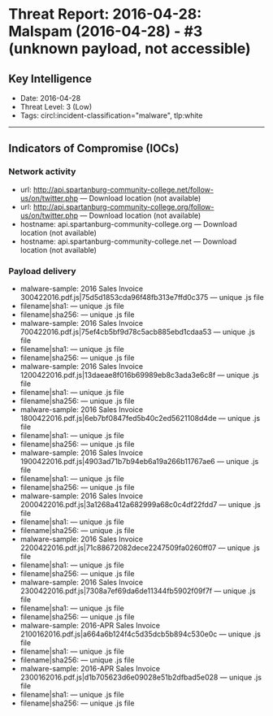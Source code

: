 # Threat Report: 2016-04-28: Malspam (2016-04-28) - #3 (unknown payload, not accessible)


## Key Intelligence
* Date: 2016-04-28
* Threat Level: 3 (Low)
* Tags: circl:incident-classification="malware", tlp:white

---

## Indicators of Compromise (IOCs)
### Network activity
* url: http://api.spartanburg-community-college.net/follow-us/on/twitter.php — Download location (not available)
* url: http://api.spartanburg-community-college.org/follow-us/on/twitter.php — Download location (not available)
* hostname: api.spartanburg-community-college.org — Download location (not available)
* hostname: api.spartanburg-community-college.net — Download location (not available)

### Payload delivery
* malware-sample: 2016 Sales Invoice 300422016.pdf.js|75d5d1853cda96f48fb313e7ffd0c375 — unique .js file
* filename|sha1: <sha1> — unique .js file
* filename|sha256: <sha256> — unique .js file
* malware-sample: 2016 Sales Invoice 700422016.pdf.js|75ef4cb5bf9d78c5acb885ebd1cdaa53 — unique .js file
* filename|sha1: <sha1> — unique .js file
* filename|sha256: <sha256> — unique .js file
* malware-sample: 2016 Sales Invoice 1200422016.pdf.js|13daeae8f016b69989eb8c3ada3e6c8f — unique .js file
* filename|sha1: <sha1> — unique .js file
* filename|sha256: <sha256> — unique .js file
* malware-sample: 2016 Sales Invoice 1800422016.pdf.js|6eb7bf0847fed5b40c2ed5621108d4de — unique .js file
* filename|sha1: <sha1> — unique .js file
* filename|sha256: <sha256> — unique .js file
* malware-sample: 2016 Sales Invoice 1900422016.pdf.js|4903ad71b7b94eb6a19a266b11767ae6 — unique .js file
* filename|sha1: <sha1> — unique .js file
* filename|sha256: <sha256> — unique .js file
* malware-sample: 2016 Sales Invoice 2000422016.pdf.js|3a1268a412a682999a68c0c4df22fdd7 — unique .js file
* filename|sha1: <sha1> — unique .js file
* filename|sha256: <sha256> — unique .js file
* malware-sample: 2016 Sales Invoice 2200422016.pdf.js|71c88672082dece2247509fa0260ff07 — unique .js file
* filename|sha1: <sha1> — unique .js file
* filename|sha256: <sha256> — unique .js file
* malware-sample: 2016 Sales Invoice 2300422016.pdf.js|7308a7ef69da6de11344fb5902f09f7f — unique .js file
* filename|sha1: <sha1> — unique .js file
* filename|sha256: <sha256> — unique .js file
* malware-sample: 2016-APR Sales Invoice 2100162016.pdf.js|a664a6b124f4c5d35dcb5b894c530e0c — unique .js file
* filename|sha1: <sha1> — unique .js file
* filename|sha256: <sha256> — unique .js file
* malware-sample: 2016-APR Sales Invoice 2300162016.pdf.js|d1b705623d6e09028e51b2dfbad5e028 — unique .js file
* filename|sha1: <sha1> — unique .js file
* filename|sha256: <sha256> — unique .js file
